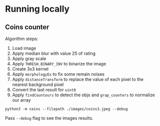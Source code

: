 # Running locally

## Coins counter

Algorithm steps:

1. Load image
2. Apply median blur with value 25 of rating
3. Apply gray scale
4. Apply `THRESH_BINARY_INV` to binarize the image
5. Create 3x3 kernel
6. Apply `morphologyEx` to fix some remain noises
7. Apply `distanceTransform` to replace the value of each pixel to the nearest background pixel
8. Convert the last result for `uint8`
9. Apply `findCountours` to detect the objs and `grap_counters` to normalize our array

```
python3 -m coins --filepath ./images/coins3.jpeg --debug
```

Pass `--debug` flag to see the images results.

